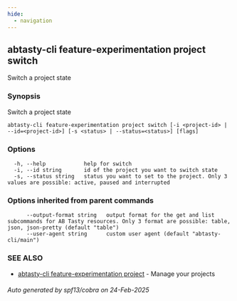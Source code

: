 ```yaml
---
hide:
  - navigation
---
```

## abtasty-cli feature-experimentation project switch

Switch a project state

### Synopsis

Switch a project state

```
abtasty-cli feature-experimentation project switch [-i <project-id> | --id=<project-id>] [-s <status> | --status=<status>] [flags]
```

### Options

```
  -h, --help            help for switch
  -i, --id string       id of the project you want to switch state
  -s, --status string   status you want to set to the project. Only 3 values are possible: active, paused and interrupted
```

### Options inherited from parent commands

```
      --output-format string   output format for the get and list subcommands for AB Tasty resources. Only 3 format are possible: table, json, json-pretty (default "table")
      --user-agent string      custom user agent (default "abtasty-cli/main")
```

### SEE ALSO

* [abtasty-cli feature-experimentation project](abtasty-cli_feature-experimentation_project.md)	 - Manage your projects

###### Auto generated by spf13/cobra on 24-Feb-2025
